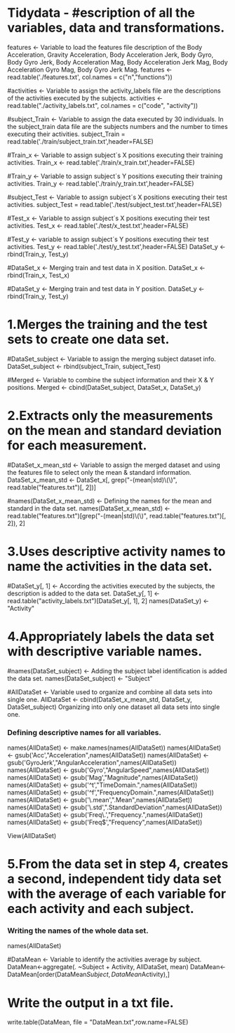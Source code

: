 # Tidydata - #escription of all the variables, data and transformations.
features <- Variable to load the features file description of the Body Acceleration, Gravity Acceleration, Body Acceleration Jerk, Body Gyro, Body Gyro Jerk, Body Acceleration Mag, Body Acceleration Jerk Mag, Body Acceleration Gyro Mag, Body Gyro Jerk Mag.
features <- read.table('./features.txt', col.names = c("n","functions"))

#activities <- Variable to assign the activity_labels file are the descriptions of the activities executed by the subjects.
activities <- read.table("./activity_labels.txt", col.names = c("code", "activity"))

#subject_Train <- Variable to assign the data executed by 30 individuals. In the subject_train data file are the subjects numbers and the number to times executing their activities.
subject_Train = read.table('./train/subject_train.txt',header=FALSE)

#Train_x <- Variable to assign subject´s X positions executing their training activities.
Train_x <- read.table('./train/x_train.txt',header=FALSE)

#Train_y <- Variable to assign subject´s Y positions executing their training activities. 
Train_y <- read.table('./train/y_train.txt',header=FALSE)

#subject_Test <- Variable to assign subject´s X positions executing their test activities.
subject_Test = read.table('./test/subject_test.txt',header=FALSE)

#Test_x <- Variable to assign subject´s X positions executing their test activities.
Test_x <- read.table('./test/x_test.txt',header=FALSE)

#Test_y <- variable to assign subject´s Y positions executing their test activities. 
Test_y <- read.table('./test/y_test.txt',header=FALSE)
DataSet_y <- rbind(Train_y, Test_y)

#DataSet_x <- Merging train and test data in X position.
DataSet_x <- rbind(Train_x, Test_x)

#DataSet_y <- Merging train and test data in Y position.
DataSet_y <- rbind(Train_y, Test_y)

# 1.Merges the training and the test sets to create one data set.

#DataSet_subject <- Variable to assign the merging subject dataset info.
DataSet_subject <- rbind(subject_Train, subject_Test)

#Merged <- Variable to combine the subject information and their X & Y positions.
Merged <- cbind(DataSet_subject, DataSet_x, DataSet_y)

# 2.Extracts only the measurements on the mean and standard deviation for each measurement.
#DataSet_x_mean_std <- Variable to assign the merged dataset and using the features file to select only the mean & standard information. 
DataSet_x_mean_std <- DataSet_x[, grep("-(mean|std)\\(\\)", read.table("features.txt")[, 2])]

#names(DataSet_x_mean_std) <- Defining the names for the mean and standard in the data set.
names(DataSet_x_mean_std) <- read.table("features.txt")[grep("-(mean|std)\\(\\)", read.table("features.txt")[, 2]), 2]

# 3.Uses descriptive activity names to name the activities in the data set.
#DataSet_y[, 1] <- According the activities executed by the subjects, the description is added to the data set.
DataSet_y[, 1] <- read.table("activity_labels.txt")[DataSet_y[, 1], 2]
names(DataSet_y) <- "Activity"

# 4.Appropriately labels the data set with descriptive variable names.
#names(DataSet_subject) <- Adding the subject label identification is added the data set.
names(DataSet_subject) <- "Subject"

#AllDataSet <- Variable used to organize and combine all data sets into single one.
AllDataSet <- cbind(DataSet_x_mean_std, DataSet_y, DataSet_subject) Organizing into only one dataset all data sets into single one.

### Defining descriptive names for all variables.
names(AllDataSet) <- make.names(names(AllDataSet))
names(AllDataSet) <- gsub('Acc',"Acceleration",names(AllDataSet))
names(AllDataSet) <- gsub('GyroJerk',"AngularAcceleration",names(AllDataSet))
names(AllDataSet) <- gsub('Gyro',"AngularSpeed",names(AllDataSet))
names(AllDataSet) <- gsub('Mag',"Magnitude",names(AllDataSet))
names(AllDataSet) <- gsub('^t',"TimeDomain.",names(AllDataSet))
names(AllDataSet) <- gsub('^f',"FrequencyDomain.",names(AllDataSet))
names(AllDataSet) <- gsub('\\.mean',".Mean",names(AllDataSet))
names(AllDataSet) <- gsub('\\.std',".StandardDeviation",names(AllDataSet))
names(AllDataSet) <- gsub('Freq\\.',"Frequency.",names(AllDataSet))
names(AllDataSet) <- gsub('Freq$',"Frequency",names(AllDataSet))

View(AllDataSet)

#  5.From the data set in step 4, creates a second, independent tidy data set with the average of each variable for each activity and each subject.
### Writing the names of the whole data set.
names(AllDataSet)

#DataMean <- Variable to identify the activities average by subject. 
DataMean<-aggregate(. ~Subject + Activity, AllDataSet, mean)
DataMean<-DataMean[order(DataMean$Subject,DataMean$Activity),]

# Write the output in a txt file.
write.table(DataMean, file = "DataMean.txt",row.name=FALSE)


